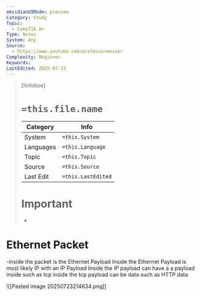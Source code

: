 ```yaml
---
obsidianUIMode: preview
Category: Study
Topic:
  - CompTIA A+
Type: Notes
System: Any
Source:
  - https://www.youtube.com/professormesser
Complexity: Beginner
Keywords: 
LastEdited: 2025-07-23
---
```

>[!infobox]
> # `=this.file.name`
> Category |  Info |
> ---|---|
> System|`=this.System`
> Languages|`=this.Language`
> Topic|`=this.Topic`
> Source| `=this.Source`
> Last Edit|`=this.LastEdited`
> # Important
> -
# Ethernet Packet
-inside the packet is the Ethernet Payload
	Inside the Ethernet Payload is most likely IP with an IP Payload
		Inside the IP payload can have a a payload inside such as tcp
			inside the tcp payload can be data such as HTTP data

![[Pasted image 20250723214634.png]]